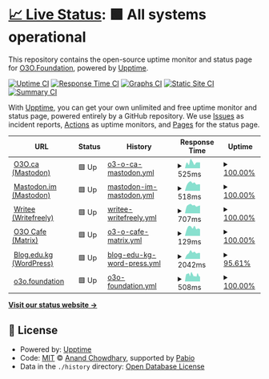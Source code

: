 # [📈 Live Status](https://status.o3o.foundation): <!--live status--> **🟩 All systems operational**

This repository contains the open-source uptime monitor and status page for [O3O.Foundation](https://o3o.foundation/), powered by [Upptime](https://github.com/upptime/upptime).

[![Uptime CI](https://github.com/o3o-ca/o3o-uptime/workflows/Uptime%20CI/badge.svg)](https://github.com/o3o-ca/o3o-uptime/actions?query=workflow%3A%22Uptime+CI%22)
[![Response Time CI](https://github.com/o3o-ca/o3o-uptime/workflows/Response%20Time%20CI/badge.svg)](https://github.com/o3o-ca/o3o-uptime/actions?query=workflow%3A%22Response+Time+CI%22)
[![Graphs CI](https://github.com/o3o-ca/o3o-uptime/workflows/Graphs%20CI/badge.svg)](https://github.com/o3o-ca/o3o-uptime/actions?query=workflow%3A%22Graphs+CI%22)
[![Static Site CI](https://github.com/o3o-ca/o3o-uptime/workflows/Static%20Site%20CI/badge.svg)](https://github.com/o3o-ca/o3o-uptime/actions?query=workflow%3A%22Static+Site+CI%22)
[![Summary CI](https://github.com/o3o-ca/o3o-uptime/workflows/Summary%20CI/badge.svg)](https://github.com/o3o-ca/o3o-uptime/actions?query=workflow%3A%22Summary+CI%22)

With [Upptime](https://upptime.js.org), you can get your own unlimited and free uptime monitor and status page, powered entirely by a GitHub repository. We use [Issues](https://github.com/o3o-ca/o3o-uptime/issues) as incident reports, [Actions](https://github.com/o3o-ca/o3o-uptime/actions) as uptime monitors, and [Pages](https://status.o3o.foundation) for the status page.

<!--start: status pages-->
<!-- This summary is generated by Upptime (https://github.com/upptime/upptime) -->
<!-- Do not edit this manually, your changes will be overwritten -->
<!-- prettier-ignore -->
| URL | Status | History | Response Time | Uptime |
| --- | ------ | ------- | ------------- | ------ |
| <img alt="" src="https://icons.duckduckgo.com/ip3/o3o.ca.ico" height="13"> [O3O.ca (Mastodon)](https://o3o.ca) | 🟩 Up | [o3-o-ca-mastodon.yml](https://github.com/o3o-ca/o3o-uptime/commits/HEAD/history/o3-o-ca-mastodon.yml) | <details><summary><img alt="Response time graph" src="./graphs/o3-o-ca-mastodon/response-time-week.png" height="20"> 525ms</summary><br><a href="https://status.o3o.foundation/history/o3-o-ca-mastodon"><img alt="Response time 525" src="https://img.shields.io/endpoint?url=https%3A%2F%2Fraw.githubusercontent.com%2Fo3o-ca%2Fo3o-uptime%2FHEAD%2Fapi%2Fo3-o-ca-mastodon%2Fresponse-time.json"></a><br><a href="https://status.o3o.foundation/history/o3-o-ca-mastodon"><img alt="24-hour response time 525" src="https://img.shields.io/endpoint?url=https%3A%2F%2Fraw.githubusercontent.com%2Fo3o-ca%2Fo3o-uptime%2FHEAD%2Fapi%2Fo3-o-ca-mastodon%2Fresponse-time-day.json"></a><br><a href="https://status.o3o.foundation/history/o3-o-ca-mastodon"><img alt="7-day response time 525" src="https://img.shields.io/endpoint?url=https%3A%2F%2Fraw.githubusercontent.com%2Fo3o-ca%2Fo3o-uptime%2FHEAD%2Fapi%2Fo3-o-ca-mastodon%2Fresponse-time-week.json"></a><br><a href="https://status.o3o.foundation/history/o3-o-ca-mastodon"><img alt="30-day response time 525" src="https://img.shields.io/endpoint?url=https%3A%2F%2Fraw.githubusercontent.com%2Fo3o-ca%2Fo3o-uptime%2FHEAD%2Fapi%2Fo3-o-ca-mastodon%2Fresponse-time-month.json"></a><br><a href="https://status.o3o.foundation/history/o3-o-ca-mastodon"><img alt="1-year response time 525" src="https://img.shields.io/endpoint?url=https%3A%2F%2Fraw.githubusercontent.com%2Fo3o-ca%2Fo3o-uptime%2FHEAD%2Fapi%2Fo3-o-ca-mastodon%2Fresponse-time-year.json"></a></details> | <details><summary><a href="https://status.o3o.foundation/history/o3-o-ca-mastodon">100.00%</a></summary><a href="https://status.o3o.foundation/history/o3-o-ca-mastodon"><img alt="All-time uptime 100.00%" src="https://img.shields.io/endpoint?url=https%3A%2F%2Fraw.githubusercontent.com%2Fo3o-ca%2Fo3o-uptime%2FHEAD%2Fapi%2Fo3-o-ca-mastodon%2Fuptime.json"></a><br><a href="https://status.o3o.foundation/history/o3-o-ca-mastodon"><img alt="24-hour uptime 100.00%" src="https://img.shields.io/endpoint?url=https%3A%2F%2Fraw.githubusercontent.com%2Fo3o-ca%2Fo3o-uptime%2FHEAD%2Fapi%2Fo3-o-ca-mastodon%2Fuptime-day.json"></a><br><a href="https://status.o3o.foundation/history/o3-o-ca-mastodon"><img alt="7-day uptime 100.00%" src="https://img.shields.io/endpoint?url=https%3A%2F%2Fraw.githubusercontent.com%2Fo3o-ca%2Fo3o-uptime%2FHEAD%2Fapi%2Fo3-o-ca-mastodon%2Fuptime-week.json"></a><br><a href="https://status.o3o.foundation/history/o3-o-ca-mastodon"><img alt="30-day uptime 100.00%" src="https://img.shields.io/endpoint?url=https%3A%2F%2Fraw.githubusercontent.com%2Fo3o-ca%2Fo3o-uptime%2FHEAD%2Fapi%2Fo3-o-ca-mastodon%2Fuptime-month.json"></a><br><a href="https://status.o3o.foundation/history/o3-o-ca-mastodon"><img alt="1-year uptime 100.00%" src="https://img.shields.io/endpoint?url=https%3A%2F%2Fraw.githubusercontent.com%2Fo3o-ca%2Fo3o-uptime%2FHEAD%2Fapi%2Fo3-o-ca-mastodon%2Fuptime-year.json"></a></details>
| <img alt="" src="https://icons.duckduckgo.com/ip3/mastodon.im.ico" height="13"> [Mastodon.im (Mastodon)](https://mastodon.im) | 🟩 Up | [mastodon-im-mastodon.yml](https://github.com/o3o-ca/o3o-uptime/commits/HEAD/history/mastodon-im-mastodon.yml) | <details><summary><img alt="Response time graph" src="./graphs/mastodon-im-mastodon/response-time-week.png" height="20"> 518ms</summary><br><a href="https://status.o3o.foundation/history/mastodon-im-mastodon"><img alt="Response time 518" src="https://img.shields.io/endpoint?url=https%3A%2F%2Fraw.githubusercontent.com%2Fo3o-ca%2Fo3o-uptime%2FHEAD%2Fapi%2Fmastodon-im-mastodon%2Fresponse-time.json"></a><br><a href="https://status.o3o.foundation/history/mastodon-im-mastodon"><img alt="24-hour response time 518" src="https://img.shields.io/endpoint?url=https%3A%2F%2Fraw.githubusercontent.com%2Fo3o-ca%2Fo3o-uptime%2FHEAD%2Fapi%2Fmastodon-im-mastodon%2Fresponse-time-day.json"></a><br><a href="https://status.o3o.foundation/history/mastodon-im-mastodon"><img alt="7-day response time 518" src="https://img.shields.io/endpoint?url=https%3A%2F%2Fraw.githubusercontent.com%2Fo3o-ca%2Fo3o-uptime%2FHEAD%2Fapi%2Fmastodon-im-mastodon%2Fresponse-time-week.json"></a><br><a href="https://status.o3o.foundation/history/mastodon-im-mastodon"><img alt="30-day response time 518" src="https://img.shields.io/endpoint?url=https%3A%2F%2Fraw.githubusercontent.com%2Fo3o-ca%2Fo3o-uptime%2FHEAD%2Fapi%2Fmastodon-im-mastodon%2Fresponse-time-month.json"></a><br><a href="https://status.o3o.foundation/history/mastodon-im-mastodon"><img alt="1-year response time 518" src="https://img.shields.io/endpoint?url=https%3A%2F%2Fraw.githubusercontent.com%2Fo3o-ca%2Fo3o-uptime%2FHEAD%2Fapi%2Fmastodon-im-mastodon%2Fresponse-time-year.json"></a></details> | <details><summary><a href="https://status.o3o.foundation/history/mastodon-im-mastodon">100.00%</a></summary><a href="https://status.o3o.foundation/history/mastodon-im-mastodon"><img alt="All-time uptime 100.00%" src="https://img.shields.io/endpoint?url=https%3A%2F%2Fraw.githubusercontent.com%2Fo3o-ca%2Fo3o-uptime%2FHEAD%2Fapi%2Fmastodon-im-mastodon%2Fuptime.json"></a><br><a href="https://status.o3o.foundation/history/mastodon-im-mastodon"><img alt="24-hour uptime 100.00%" src="https://img.shields.io/endpoint?url=https%3A%2F%2Fraw.githubusercontent.com%2Fo3o-ca%2Fo3o-uptime%2FHEAD%2Fapi%2Fmastodon-im-mastodon%2Fuptime-day.json"></a><br><a href="https://status.o3o.foundation/history/mastodon-im-mastodon"><img alt="7-day uptime 100.00%" src="https://img.shields.io/endpoint?url=https%3A%2F%2Fraw.githubusercontent.com%2Fo3o-ca%2Fo3o-uptime%2FHEAD%2Fapi%2Fmastodon-im-mastodon%2Fuptime-week.json"></a><br><a href="https://status.o3o.foundation/history/mastodon-im-mastodon"><img alt="30-day uptime 100.00%" src="https://img.shields.io/endpoint?url=https%3A%2F%2Fraw.githubusercontent.com%2Fo3o-ca%2Fo3o-uptime%2FHEAD%2Fapi%2Fmastodon-im-mastodon%2Fuptime-month.json"></a><br><a href="https://status.o3o.foundation/history/mastodon-im-mastodon"><img alt="1-year uptime 100.00%" src="https://img.shields.io/endpoint?url=https%3A%2F%2Fraw.githubusercontent.com%2Fo3o-ca%2Fo3o-uptime%2FHEAD%2Fapi%2Fmastodon-im-mastodon%2Fuptime-year.json"></a></details>
| <img alt="" src="https://icons.duckduckgo.com/ip3/writee.org.ico" height="13"> [Writee (Writefreely)](https://writee.org) | 🟩 Up | [writee-writefreely.yml](https://github.com/o3o-ca/o3o-uptime/commits/HEAD/history/writee-writefreely.yml) | <details><summary><img alt="Response time graph" src="./graphs/writee-writefreely/response-time-week.png" height="20"> 707ms</summary><br><a href="https://status.o3o.foundation/history/writee-writefreely"><img alt="Response time 707" src="https://img.shields.io/endpoint?url=https%3A%2F%2Fraw.githubusercontent.com%2Fo3o-ca%2Fo3o-uptime%2FHEAD%2Fapi%2Fwritee-writefreely%2Fresponse-time.json"></a><br><a href="https://status.o3o.foundation/history/writee-writefreely"><img alt="24-hour response time 707" src="https://img.shields.io/endpoint?url=https%3A%2F%2Fraw.githubusercontent.com%2Fo3o-ca%2Fo3o-uptime%2FHEAD%2Fapi%2Fwritee-writefreely%2Fresponse-time-day.json"></a><br><a href="https://status.o3o.foundation/history/writee-writefreely"><img alt="7-day response time 707" src="https://img.shields.io/endpoint?url=https%3A%2F%2Fraw.githubusercontent.com%2Fo3o-ca%2Fo3o-uptime%2FHEAD%2Fapi%2Fwritee-writefreely%2Fresponse-time-week.json"></a><br><a href="https://status.o3o.foundation/history/writee-writefreely"><img alt="30-day response time 707" src="https://img.shields.io/endpoint?url=https%3A%2F%2Fraw.githubusercontent.com%2Fo3o-ca%2Fo3o-uptime%2FHEAD%2Fapi%2Fwritee-writefreely%2Fresponse-time-month.json"></a><br><a href="https://status.o3o.foundation/history/writee-writefreely"><img alt="1-year response time 707" src="https://img.shields.io/endpoint?url=https%3A%2F%2Fraw.githubusercontent.com%2Fo3o-ca%2Fo3o-uptime%2FHEAD%2Fapi%2Fwritee-writefreely%2Fresponse-time-year.json"></a></details> | <details><summary><a href="https://status.o3o.foundation/history/writee-writefreely">100.00%</a></summary><a href="https://status.o3o.foundation/history/writee-writefreely"><img alt="All-time uptime 100.00%" src="https://img.shields.io/endpoint?url=https%3A%2F%2Fraw.githubusercontent.com%2Fo3o-ca%2Fo3o-uptime%2FHEAD%2Fapi%2Fwritee-writefreely%2Fuptime.json"></a><br><a href="https://status.o3o.foundation/history/writee-writefreely"><img alt="24-hour uptime 100.00%" src="https://img.shields.io/endpoint?url=https%3A%2F%2Fraw.githubusercontent.com%2Fo3o-ca%2Fo3o-uptime%2FHEAD%2Fapi%2Fwritee-writefreely%2Fuptime-day.json"></a><br><a href="https://status.o3o.foundation/history/writee-writefreely"><img alt="7-day uptime 100.00%" src="https://img.shields.io/endpoint?url=https%3A%2F%2Fraw.githubusercontent.com%2Fo3o-ca%2Fo3o-uptime%2FHEAD%2Fapi%2Fwritee-writefreely%2Fuptime-week.json"></a><br><a href="https://status.o3o.foundation/history/writee-writefreely"><img alt="30-day uptime 100.00%" src="https://img.shields.io/endpoint?url=https%3A%2F%2Fraw.githubusercontent.com%2Fo3o-ca%2Fo3o-uptime%2FHEAD%2Fapi%2Fwritee-writefreely%2Fuptime-month.json"></a><br><a href="https://status.o3o.foundation/history/writee-writefreely"><img alt="1-year uptime 100.00%" src="https://img.shields.io/endpoint?url=https%3A%2F%2Fraw.githubusercontent.com%2Fo3o-ca%2Fo3o-uptime%2FHEAD%2Fapi%2Fwritee-writefreely%2Fuptime-year.json"></a></details>
| <img alt="" src="https://icons.duckduckgo.com/ip3/null.ico" height="13"> [O3O Cafe (Matrix)](matrix.o3o.cafe) | 🟩 Up | [o3-o-cafe-matrix.yml](https://github.com/o3o-ca/o3o-uptime/commits/HEAD/history/o3-o-cafe-matrix.yml) | <details><summary><img alt="Response time graph" src="./graphs/o3-o-cafe-matrix/response-time-week.png" height="20"> 129ms</summary><br><a href="https://status.o3o.foundation/history/o3-o-cafe-matrix"><img alt="Response time 129" src="https://img.shields.io/endpoint?url=https%3A%2F%2Fraw.githubusercontent.com%2Fo3o-ca%2Fo3o-uptime%2FHEAD%2Fapi%2Fo3-o-cafe-matrix%2Fresponse-time.json"></a><br><a href="https://status.o3o.foundation/history/o3-o-cafe-matrix"><img alt="24-hour response time 129" src="https://img.shields.io/endpoint?url=https%3A%2F%2Fraw.githubusercontent.com%2Fo3o-ca%2Fo3o-uptime%2FHEAD%2Fapi%2Fo3-o-cafe-matrix%2Fresponse-time-day.json"></a><br><a href="https://status.o3o.foundation/history/o3-o-cafe-matrix"><img alt="7-day response time 129" src="https://img.shields.io/endpoint?url=https%3A%2F%2Fraw.githubusercontent.com%2Fo3o-ca%2Fo3o-uptime%2FHEAD%2Fapi%2Fo3-o-cafe-matrix%2Fresponse-time-week.json"></a><br><a href="https://status.o3o.foundation/history/o3-o-cafe-matrix"><img alt="30-day response time 129" src="https://img.shields.io/endpoint?url=https%3A%2F%2Fraw.githubusercontent.com%2Fo3o-ca%2Fo3o-uptime%2FHEAD%2Fapi%2Fo3-o-cafe-matrix%2Fresponse-time-month.json"></a><br><a href="https://status.o3o.foundation/history/o3-o-cafe-matrix"><img alt="1-year response time 129" src="https://img.shields.io/endpoint?url=https%3A%2F%2Fraw.githubusercontent.com%2Fo3o-ca%2Fo3o-uptime%2FHEAD%2Fapi%2Fo3-o-cafe-matrix%2Fresponse-time-year.json"></a></details> | <details><summary><a href="https://status.o3o.foundation/history/o3-o-cafe-matrix">100.00%</a></summary><a href="https://status.o3o.foundation/history/o3-o-cafe-matrix"><img alt="All-time uptime 100.00%" src="https://img.shields.io/endpoint?url=https%3A%2F%2Fraw.githubusercontent.com%2Fo3o-ca%2Fo3o-uptime%2FHEAD%2Fapi%2Fo3-o-cafe-matrix%2Fuptime.json"></a><br><a href="https://status.o3o.foundation/history/o3-o-cafe-matrix"><img alt="24-hour uptime 100.00%" src="https://img.shields.io/endpoint?url=https%3A%2F%2Fraw.githubusercontent.com%2Fo3o-ca%2Fo3o-uptime%2FHEAD%2Fapi%2Fo3-o-cafe-matrix%2Fuptime-day.json"></a><br><a href="https://status.o3o.foundation/history/o3-o-cafe-matrix"><img alt="7-day uptime 100.00%" src="https://img.shields.io/endpoint?url=https%3A%2F%2Fraw.githubusercontent.com%2Fo3o-ca%2Fo3o-uptime%2FHEAD%2Fapi%2Fo3-o-cafe-matrix%2Fuptime-week.json"></a><br><a href="https://status.o3o.foundation/history/o3-o-cafe-matrix"><img alt="30-day uptime 100.00%" src="https://img.shields.io/endpoint?url=https%3A%2F%2Fraw.githubusercontent.com%2Fo3o-ca%2Fo3o-uptime%2FHEAD%2Fapi%2Fo3-o-cafe-matrix%2Fuptime-month.json"></a><br><a href="https://status.o3o.foundation/history/o3-o-cafe-matrix"><img alt="1-year uptime 100.00%" src="https://img.shields.io/endpoint?url=https%3A%2F%2Fraw.githubusercontent.com%2Fo3o-ca%2Fo3o-uptime%2FHEAD%2Fapi%2Fo3-o-cafe-matrix%2Fuptime-year.json"></a></details>
| <img alt="" src="https://icons.duckduckgo.com/ip3/blog.edu.kg.ico" height="13"> [Blog.edu.kg (WordPress)](https://blog.edu.kg) | 🟩 Up | [blog-edu-kg-word-press.yml](https://github.com/o3o-ca/o3o-uptime/commits/HEAD/history/blog-edu-kg-word-press.yml) | <details><summary><img alt="Response time graph" src="./graphs/blog-edu-kg-word-press/response-time-week.png" height="20"> 2042ms</summary><br><a href="https://status.o3o.foundation/history/blog-edu-kg-word-press"><img alt="Response time 2042" src="https://img.shields.io/endpoint?url=https%3A%2F%2Fraw.githubusercontent.com%2Fo3o-ca%2Fo3o-uptime%2FHEAD%2Fapi%2Fblog-edu-kg-word-press%2Fresponse-time.json"></a><br><a href="https://status.o3o.foundation/history/blog-edu-kg-word-press"><img alt="24-hour response time 2042" src="https://img.shields.io/endpoint?url=https%3A%2F%2Fraw.githubusercontent.com%2Fo3o-ca%2Fo3o-uptime%2FHEAD%2Fapi%2Fblog-edu-kg-word-press%2Fresponse-time-day.json"></a><br><a href="https://status.o3o.foundation/history/blog-edu-kg-word-press"><img alt="7-day response time 2042" src="https://img.shields.io/endpoint?url=https%3A%2F%2Fraw.githubusercontent.com%2Fo3o-ca%2Fo3o-uptime%2FHEAD%2Fapi%2Fblog-edu-kg-word-press%2Fresponse-time-week.json"></a><br><a href="https://status.o3o.foundation/history/blog-edu-kg-word-press"><img alt="30-day response time 2042" src="https://img.shields.io/endpoint?url=https%3A%2F%2Fraw.githubusercontent.com%2Fo3o-ca%2Fo3o-uptime%2FHEAD%2Fapi%2Fblog-edu-kg-word-press%2Fresponse-time-month.json"></a><br><a href="https://status.o3o.foundation/history/blog-edu-kg-word-press"><img alt="1-year response time 2042" src="https://img.shields.io/endpoint?url=https%3A%2F%2Fraw.githubusercontent.com%2Fo3o-ca%2Fo3o-uptime%2FHEAD%2Fapi%2Fblog-edu-kg-word-press%2Fresponse-time-year.json"></a></details> | <details><summary><a href="https://status.o3o.foundation/history/blog-edu-kg-word-press">95.61%</a></summary><a href="https://status.o3o.foundation/history/blog-edu-kg-word-press"><img alt="All-time uptime 95.61%" src="https://img.shields.io/endpoint?url=https%3A%2F%2Fraw.githubusercontent.com%2Fo3o-ca%2Fo3o-uptime%2FHEAD%2Fapi%2Fblog-edu-kg-word-press%2Fuptime.json"></a><br><a href="https://status.o3o.foundation/history/blog-edu-kg-word-press"><img alt="24-hour uptime 95.61%" src="https://img.shields.io/endpoint?url=https%3A%2F%2Fraw.githubusercontent.com%2Fo3o-ca%2Fo3o-uptime%2FHEAD%2Fapi%2Fblog-edu-kg-word-press%2Fuptime-day.json"></a><br><a href="https://status.o3o.foundation/history/blog-edu-kg-word-press"><img alt="7-day uptime 95.61%" src="https://img.shields.io/endpoint?url=https%3A%2F%2Fraw.githubusercontent.com%2Fo3o-ca%2Fo3o-uptime%2FHEAD%2Fapi%2Fblog-edu-kg-word-press%2Fuptime-week.json"></a><br><a href="https://status.o3o.foundation/history/blog-edu-kg-word-press"><img alt="30-day uptime 95.61%" src="https://img.shields.io/endpoint?url=https%3A%2F%2Fraw.githubusercontent.com%2Fo3o-ca%2Fo3o-uptime%2FHEAD%2Fapi%2Fblog-edu-kg-word-press%2Fuptime-month.json"></a><br><a href="https://status.o3o.foundation/history/blog-edu-kg-word-press"><img alt="1-year uptime 95.61%" src="https://img.shields.io/endpoint?url=https%3A%2F%2Fraw.githubusercontent.com%2Fo3o-ca%2Fo3o-uptime%2FHEAD%2Fapi%2Fblog-edu-kg-word-press%2Fuptime-year.json"></a></details>
| <img alt="" src="https://icons.duckduckgo.com/ip3/o3o.foundation.ico" height="13"> [o3o.foundation](https://o3o.foundation) | 🟩 Up | [o3o-foundation.yml](https://github.com/o3o-ca/o3o-uptime/commits/HEAD/history/o3o-foundation.yml) | <details><summary><img alt="Response time graph" src="./graphs/o3o-foundation/response-time-week.png" height="20"> 508ms</summary><br><a href="https://status.o3o.foundation/history/o3o-foundation"><img alt="Response time 508" src="https://img.shields.io/endpoint?url=https%3A%2F%2Fraw.githubusercontent.com%2Fo3o-ca%2Fo3o-uptime%2FHEAD%2Fapi%2Fo3o-foundation%2Fresponse-time.json"></a><br><a href="https://status.o3o.foundation/history/o3o-foundation"><img alt="24-hour response time 508" src="https://img.shields.io/endpoint?url=https%3A%2F%2Fraw.githubusercontent.com%2Fo3o-ca%2Fo3o-uptime%2FHEAD%2Fapi%2Fo3o-foundation%2Fresponse-time-day.json"></a><br><a href="https://status.o3o.foundation/history/o3o-foundation"><img alt="7-day response time 508" src="https://img.shields.io/endpoint?url=https%3A%2F%2Fraw.githubusercontent.com%2Fo3o-ca%2Fo3o-uptime%2FHEAD%2Fapi%2Fo3o-foundation%2Fresponse-time-week.json"></a><br><a href="https://status.o3o.foundation/history/o3o-foundation"><img alt="30-day response time 508" src="https://img.shields.io/endpoint?url=https%3A%2F%2Fraw.githubusercontent.com%2Fo3o-ca%2Fo3o-uptime%2FHEAD%2Fapi%2Fo3o-foundation%2Fresponse-time-month.json"></a><br><a href="https://status.o3o.foundation/history/o3o-foundation"><img alt="1-year response time 508" src="https://img.shields.io/endpoint?url=https%3A%2F%2Fraw.githubusercontent.com%2Fo3o-ca%2Fo3o-uptime%2FHEAD%2Fapi%2Fo3o-foundation%2Fresponse-time-year.json"></a></details> | <details><summary><a href="https://status.o3o.foundation/history/o3o-foundation">100.00%</a></summary><a href="https://status.o3o.foundation/history/o3o-foundation"><img alt="All-time uptime 100.00%" src="https://img.shields.io/endpoint?url=https%3A%2F%2Fraw.githubusercontent.com%2Fo3o-ca%2Fo3o-uptime%2FHEAD%2Fapi%2Fo3o-foundation%2Fuptime.json"></a><br><a href="https://status.o3o.foundation/history/o3o-foundation"><img alt="24-hour uptime 100.00%" src="https://img.shields.io/endpoint?url=https%3A%2F%2Fraw.githubusercontent.com%2Fo3o-ca%2Fo3o-uptime%2FHEAD%2Fapi%2Fo3o-foundation%2Fuptime-day.json"></a><br><a href="https://status.o3o.foundation/history/o3o-foundation"><img alt="7-day uptime 100.00%" src="https://img.shields.io/endpoint?url=https%3A%2F%2Fraw.githubusercontent.com%2Fo3o-ca%2Fo3o-uptime%2FHEAD%2Fapi%2Fo3o-foundation%2Fuptime-week.json"></a><br><a href="https://status.o3o.foundation/history/o3o-foundation"><img alt="30-day uptime 100.00%" src="https://img.shields.io/endpoint?url=https%3A%2F%2Fraw.githubusercontent.com%2Fo3o-ca%2Fo3o-uptime%2FHEAD%2Fapi%2Fo3o-foundation%2Fuptime-month.json"></a><br><a href="https://status.o3o.foundation/history/o3o-foundation"><img alt="1-year uptime 100.00%" src="https://img.shields.io/endpoint?url=https%3A%2F%2Fraw.githubusercontent.com%2Fo3o-ca%2Fo3o-uptime%2FHEAD%2Fapi%2Fo3o-foundation%2Fuptime-year.json"></a></details>

<!--end: status pages-->

[**Visit our status website →**](https://status.o3o.foundation)

## 📄 License

- Powered by: [Upptime](https://github.com/upptime/upptime)
- Code: [MIT](./LICENSE) © [Anand Chowdhary](https://anandchowdhary.com), supported by [Pabio](https://pabio.com)
- Data in the `./history` directory: [Open Database License](https://opendatacommons.org/licenses/odbl/1-0/)
